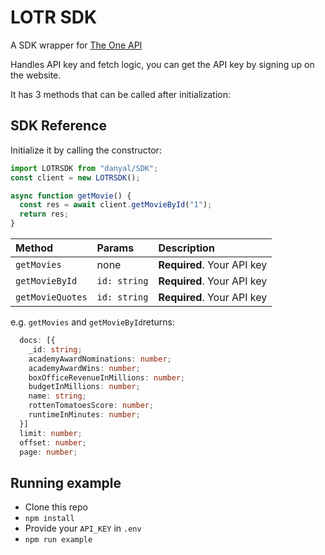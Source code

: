 # LOTR SDK

A SDK wrapper for [The One API]("https://the-one-api.dev/")

Handles API key and fetch logic, you can get the API key by signing up on the website.

It has 3 methods that can be called after initialization:

## SDK Reference

Initialize it by calling the constructor:

```typescript
import LOTRSDK from "danyal/SDK";
const client = new LOTRSDK();

async function getMovie() {
  const res = await client.getMovieById("1");
  return res;
}
```

| Method           | Params       | Description                |
| :--------------- | :----------- | :------------------------- |
| `getMovies`      | none         | **Required**. Your API key |
| `getMovieById`   | `id: string` | **Required**. Your API key |
| `getMovieQuotes` | `id: string` | **Required**. Your API key |

e.g. `getMovies` and `getMovieById`returns:

```ts
  docs: [{
    _id: string;
    academyAwardNominations: number;
    academyAwardWins: number;
    boxOfficeRevenueInMillions: number;
    budgetInMillions: number;
    name: string;
    rottenTomatoesScore: number;
    runtimeInMinutes: number;
  }]
  limit: number;
  offset: number;
  page: number;
```

## Running example

- Clone this repo
- `npm install`
- Provide your `API_KEY` in `.env`
- `npm run example`

